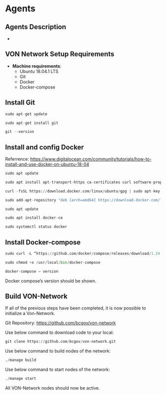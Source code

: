 # Agents
## Agents Description
-
## VON Network Setup Requirements 

* **Machine requirements**: 
  * Ubuntu 18.04.1 LTS
  * Git 
  * Docker
  * Docker-compose

## Install Git
```python
sudo apt-get update
```
```python
sudo apt-get install git
```
```python
git --version
```
## Install and config Docker
Referrence: https://www.digitalocean.com/community/tutorials/how-to-install-and-use-docker-on-ubuntu-18-04
```python
sudo apt update
```
```python
sudo apt install apt-transport-https ca-certificates curl software-properties-common
```
```python
curl -fsSL https://download.docker.com/linux/ubuntu/gpg | sudo apt-key add -
```
```python
sudo add-apt-repository "deb [arch=amd64] https://download.docker.com/linux/ubuntu bionic stable"
```
```python
sudo apt update
```
```python
sudo apt install docker-ce
```
```python
sudo systemctl status docker
```


## Install Docker-compose
```python
sudo curl -L “https://github.com/docker/compose/releases/download/1.24.1/docker-compose-$(uname -s)-$(uname -m)” -o /usr/local/bin/docker-compose

sudo chmod +x /usr/local/bin/docker-compose

docker-compose — version
```
Docker compose’s version should be shown.

## Build VON-Network
If all of the previous steps have been completed, it is now possible to initialize a Von-Network.

Git Repository: https://github.com/bcgov/von-network

Use below command to download code to your local:
```python
git clone https://github.com/bcgov/von-network.git
```
Use below command to build nodes of the network:
```python
./manage build
```
Use below command to start nodes of the network:
```python
./manage start
```

All VON-Network nodes should now be active.